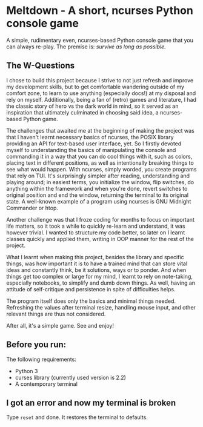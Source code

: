 # Meltdown - A short, ncurses Python console game

A simple, rudimentary even, ncurses-based Python console game that you can always re-play. The premise is: *survive as long as possible.*

## The W-Questions

I chose to build this project because I strive to not just refresh and improve my development skills, but to get comfortable wandering outside of my comfort zone, to learn to use anything (especially docs!) at my disposal and rely on myself. Additionally, being a fan of (retro) games and literature, I had the classic story of hero vs the dark world in mind, so it served as an inspiration that ultimately culminated in choosing said idea, a ncurses-based Python game.

The challenges that awaited me at the beginning of making the project was that I haven't learnt necessary basics of ncurses, the POSIX library providing an API for text-based user interface, yet. So I firstly devoted myself to understanding the basics of manipulating the console and commanding it in a way that you can do cool things with it, such as colors, placing text in different positions, as well as intentionally breaking things to see what would happen. With ncurses, simply worded, you create programs that rely on TUI. It's surprisingly simpler after reading, understanding and playing around; in easiest terms, you initialize the window, flip switches, do anything within the framework and when you're done, revert switches to original position and end the window, returning the terminal to its original state. A well-known example of a program using ncurses is GNU Midnight Commander or htop.

Another challenge was that I froze coding for months to focus on important life matters, so it took a while to quickly re-learn and understand, it was however trivial. I wanted to structure my code better, so later on I learnt classes quickly and applied them, writing in OOP manner for the rest of the project.

What I learnt when making this project, besides the library and specific things, was how important it is to have a trained mind that can store vital ideas and constantly think, be it solutions, ways or to ponder. And when things get too complex or large for my mind, I learnt to rely on note-taking, especially notebooks, to simplify and dumb down things. As well, having an attitude of self-critique and persistence in spite of difficulties helps.

The program itself does only the basics and minimal things needed. Refreshing the values after terminal resize, handling mouse input, and other relevant things are thus not considered.

After all, it's a simple game. See and enjoy!

## Before you run:

The following requirements:
- Python 3
- curses library (currently used version is 2.2)
- A contemporary terminal

## I got an error and now my terminal is broken

Type `reset` and done. It restores the terminal to defaults.
